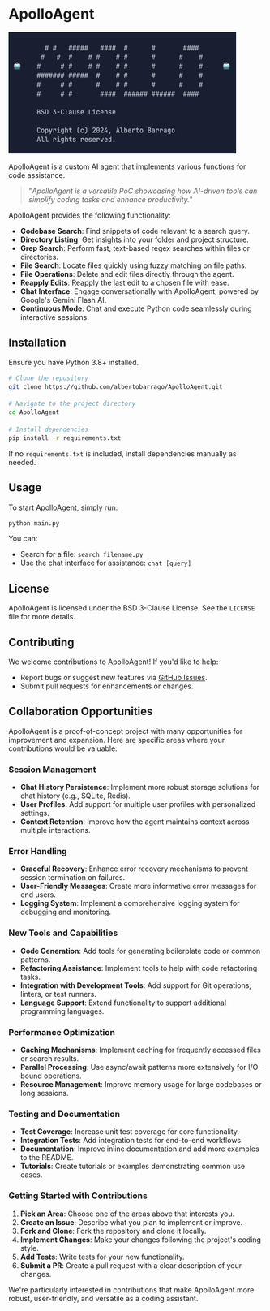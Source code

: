 # ApolloAgent

![img.png](screen.png)

ApolloAgent is a custom AI agent that implements various functions for code assistance.

> "_ApolloAgent is a versatile PoC showcasing how AI-driven tools can simplify coding tasks and enhance productivity._"

ApolloAgent provides the following functionality:

- **Codebase Search**: Find snippets of code relevant to a search query.
- **Directory Listing**: Get insights into your folder and project structure.
- **Grep Search**: Perform fast, text-based regex searches within files or directories.
- **File Search**: Locate files quickly using fuzzy matching on file paths.
- **File Operations**: Delete and edit files directly through the agent.
- **Reapply Edits**: Reapply the last edit to a chosen file with ease.
- **Chat Interface**: Engage conversationally with ApolloAgent, powered by Google's Gemini Flash AI.
- **Continuous Mode**: Chat and execute Python code seamlessly during interactive sessions.

## Installation

Ensure you have Python 3.8+ installed.

```bash
# Clone the repository
git clone https://github.com/albertobarrago/ApolloAgent.git

# Navigate to the project directory
cd ApolloAgent

# Install dependencies
pip install -r requirements.txt
```

If no `requirements.txt` is included, install dependencies manually as needed.

## Usage

To start ApolloAgent, simply run:

```bash
python main.py
```

You can:
- Search for a file: `search filename.py`
- Use the chat interface for assistance: `chat [query]`

## License

ApolloAgent is licensed under the BSD 3-Clause License. See the `LICENSE` file for more details.

## Contributing

We welcome contributions to ApolloAgent! If you'd like to help:
- Report bugs or suggest new features via [GitHub Issues](https://github.com/AlbertoBarrago/Apollo-Agent/issues).
- Submit pull requests for enhancements or changes.

## Collaboration Opportunities

ApolloAgent is a proof-of-concept project with many opportunities for improvement and expansion. Here are specific areas where your contributions would be valuable:

### Session Management
- **Chat History Persistence**: Implement more robust storage solutions for chat history (e.g., SQLite, Redis).
- **User Profiles**: Add support for multiple user profiles with personalized settings.
- **Context Retention**: Improve how the agent maintains context across multiple interactions.

### Error Handling
- **Graceful Recovery**: Enhance error recovery mechanisms to prevent session termination on failures.
- **User-Friendly Messages**: Create more informative error messages for end users.
- **Logging System**: Implement a comprehensive logging system for debugging and monitoring.

### New Tools and Capabilities
- **Code Generation**: Add tools for generating boilerplate code or common patterns.
- **Refactoring Assistance**: Implement tools to help with code refactoring tasks.
- **Integration with Development Tools**: Add support for Git operations, linters, or test runners.
- **Language Support**: Extend functionality to support additional programming languages.

### Performance Optimization
- **Caching Mechanisms**: Implement caching for frequently accessed files or search results.
- **Parallel Processing**: Use async/await patterns more extensively for I/O-bound operations.
- **Resource Management**: Improve memory usage for large codebases or long sessions.

### Testing and Documentation
- **Test Coverage**: Increase unit test coverage for core functionality.
- **Integration Tests**: Add integration tests for end-to-end workflows.
- **Documentation**: Improve inline documentation and add more examples to the README.
- **Tutorials**: Create tutorials or examples demonstrating common use cases.

### Getting Started with Contributions

1. **Pick an Area**: Choose one of the areas above that interests you.
2. **Create an Issue**: Describe what you plan to implement or improve.
3. **Fork and Clone**: Fork the repository and clone it locally.
4. **Implement Changes**: Make your changes following the project's coding style.
5. **Add Tests**: Write tests for your new functionality.
6. **Submit a PR**: Create a pull request with a clear description of your changes.

We're particularly interested in contributions that make ApolloAgent more robust, user-friendly, and versatile as a coding assistant.
